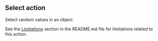 ## Select action

Select random values in an object.

See the [Limitations](README.md#limitations) section in the README.md file for limitations related to this action.
 